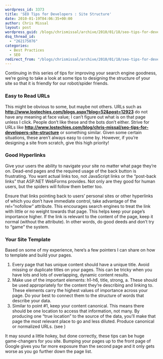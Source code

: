 ```yaml
---
wordpress_id: 3373
title: 'SEO Tips for Developers : Site Structure'
date: 2010-01-19T04:06:35+00:00
author: Chris Missal
layout: post
wordpress_guid: /blogs/chrismissal/archive/2010/01/18/seo-tips-for-developers-site-structure.aspx
dsq_thread_id:
  - "262175076"
categories:
  - Best Practices
  - SEO
redirect_from: "/blogs/chrismissal/archive/2010/01/18/seo-tips-for-developers-site-structure.aspx/"
---
```

Continuing in this series of tips for improving your search engine goodness, we’re going to take a look at some tips to designing the structure of your site so that it is friendly for our robot/spider friends.

### Easy to Read URLs

This might be obvious to some, but maybe not others. URLs such as **http://www.lostechies.com/blogs.aspx?blog=52&post=12923** do not have any meaning at face value; I can’t figure out what is on that page unless I click. People don’t like these and the bots don’t either. Strive for URLs like **http://www.lostechies.com/blog/chris-missal/seo-tips-for-developers-site-structure** or something similar. Given some certain situations, these aren’t always easy to come by. However, if you’re designing a site from scratch, give this high priority!

### Good Hyperlinks

Give your users the ability to navigate your site no matter what page they’re on. Dead-end pages and the required usage of the back button is frustrating. You want actual links too, not JavaScript links or the “post-back links” that ASP.NET WebForms provides. Not only are they good for human users, but the spiders will follow them better too.

Ensure that links pointing back to users’ personal sites or other hyperlinks of which you don’t have immediate control, take advantage of the rel=”nofollow” attribute. This encourages search engines to treat the link with little or no weight towards that page. This helps keep your page’s importance higher. If the link is relevant to the content of the page, keep it normal (without the attribute). In other words, do good deeds and don’t try to “game” the system.

### Your Site Template

Based on some of my experience, here’s a few pointers I can share on how to template and build your pages.

  1. Every page that has unique content should have a unique title. Avoid missing or duplicate titles on your pages. This can be tricky when you have lots and lots of overlapping, dynamic content results. 
  2. Make use of the important elements: h1-h6, title, strong, a. These should be used appropriately for the content they’re describing and linking to. These elements carry the highest values of importance across your page. Do your best to connect them to the structure of words that describe your data. 
  3. Similar to point #1, keep your content canonical. This means there should be one location to access that information, not many. By producing one “true location” to the source of the data, you’ll make that page the most relevant place to go and less diluted. Produce canonical or normalized URLs. (see <link rel=”canonical” />)

It may sound a little hokey, but done correctly, these tips can be huge game-changers for you site. Bumping your pages up to the front page of Google gives you far more exposure than the second page and it only gets worse as you go further down the page list.